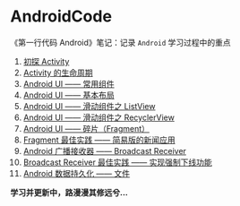 # AndroidCode

《第一行代码 Android》笔记：记录 `Android` 学习过程中的重点

1. [初探 Activity](https://github.com/mnichangxin/AndroidCode/tree/master/ActivityTest)
2. [Activity 的生命周期](https://github.com/mnichangxin/AndroidCode/tree/master/ActivityLifeCycleTest)
3. [Android UI —— 常用组件](https://github.com/mnichangxin/AndroidCode/tree/master/UIWidgetTest)
4. [Android UI —— 基本布局](https://github.com/mnichangxin/AndroidCode/tree/master/UILayoutTest)
5. [Android UI —— 滑动组件之 ListView](https://github.com/mnichangxin/AndroidCode/tree/master/ListViewTest)
6. [Android UI —— 滑动组件之 RecyclerView](https://github.com/mnichangxin/AndroidCode/tree/master/RecyclerViewTest)
7. [Android UI —— 碎片（Fragment）](https://github.com/mnichangxin/AndroidCode/tree/master/FragmentTest)
8. [Fragment 最佳实践 —— 简易版的新闻应用](https://github.com/mnichangxin/AndroidCode/tree/master/FragmentBestPractice)
9. [Android 广播接收器 —— Broadcast Receiver](https://github.com/mnichangxin/AndroidCode/tree/master/BroadcastTest)
10. [Broadcast Receiver 最佳实践 —— 实现强制下线功能](https://github.com/mnichangxin/AndroidCode/tree/master/BroadcastBestPractice)
11. [Android 数据持久化 —— 文件](https://github.com/mnichangxin/AndroidCode/tree/master/FilePersistenceTest)

**学习并更新中，路漫漫其修远兮...**